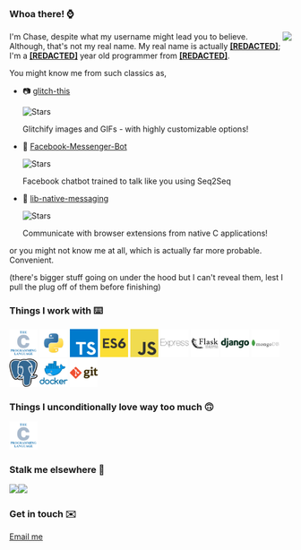 ### Whoa there! :watch:

<img align="right" height="350" src="https://github.com/TotallyNotChase/TotallyNotChase/raw/master/images/broken.gif">

I'm Chase, despite what my username might lead you to believe. Although, that's not my real name. My real name is actually <ins>**[REDACTED]**</ins>; I'm a <ins>**[REDACTED]**</ins> year old programmer from <ins>**[REDACTED]**</ins>.

You might know me from such classics as,

* 📷 [glitch-this](https://github.com/TotallyNotChase/glitch-this)

  <img alt="Stars" src="https://img.shields.io/github/stars/TotallyNotChase/glitch-this.svg?label=Stars&style=flat" />

  Glitchify images and GIFs - with highly customizable options!

* 🤖 [Facebook-Messenger-Bot](https://github.com/adeshpande3/Facebook-Messenger-Bot)

  <img alt="Stars" src="https://img.shields.io/github/stars/adeshpande3/Facebook-Messenger-Bot.svg?label=Stars&style=flat" />
  
  Facebook chatbot trained to talk like you using Seq2Seq
  
* 📡 [lib-native-messaging](https://github.com/TotallyNotChase/lib-native-messaging)

  <img alt="Stars" src="https://img.shields.io/github/stars/TotallyNotChase/lib-native-messaging.svg?label=Stars&style=flat" />
  
  Communicate with browser extensions from native C applications!

or you might not know me at all, which is actually far more probable. Convenient.

(there's bigger stuff going on under the hood but I can't reveal them, lest I pull the plug off of them before finishing)

### Things I work with ⌨️
<code><img height="50" src="https://raw.githubusercontent.com/github/explore/80688e429a7d4ef2fca1e82350fe8e3517d3494d/topics/c/c.png"></code>
<code><img height="50" src="https://raw.githubusercontent.com/github/explore/80688e429a7d4ef2fca1e82350fe8e3517d3494d/topics/python/python.png"></code>
<code><img height="50" src="https://raw.githubusercontent.com/github/explore/80688e429a7d4ef2fca1e82350fe8e3517d3494d/topics/typescript/typescript.png"></code>
<code><img height="50" src="https://raw.githubusercontent.com/github/explore/80688e429a7d4ef2fca1e82350fe8e3517d3494d/topics/es6/es6.png"></code>
<code><img height="50" src="https://raw.githubusercontent.com/github/explore/80688e429a7d4ef2fca1e82350fe8e3517d3494d/topics/javascript/javascript.png"></code>
<code><img height="50" src="https://raw.githubusercontent.com/github/explore/80688e429a7d4ef2fca1e82350fe8e3517d3494d/topics/express/express.png"></code>
<code><img height="50" src="https://raw.githubusercontent.com/github/explore/80688e429a7d4ef2fca1e82350fe8e3517d3494d/topics/flask/flask.png"></code>
<code><img height="50" src="https://raw.githubusercontent.com/github/explore/80688e429a7d4ef2fca1e82350fe8e3517d3494d/topics/django/django.png"></code>
<code><img height="50" src="https://raw.githubusercontent.com/github/explore/80688e429a7d4ef2fca1e82350fe8e3517d3494d/topics/mongodb/mongodb.png"></code>
<code><img height="50" src="https://raw.githubusercontent.com/github/explore/80688e429a7d4ef2fca1e82350fe8e3517d3494d/topics/postgresql/postgresql.png"></code>
<code><img height="50" src="https://raw.githubusercontent.com/github/explore/80688e429a7d4ef2fca1e82350fe8e3517d3494d/topics/docker/docker.png"></code>
<code><img height="50" src="https://raw.githubusercontent.com/github/explore/80688e429a7d4ef2fca1e82350fe8e3517d3494d/topics/git/git.png"></code>

### Things I unconditionally love way too much 🙃
<code><img height="50" src="https://raw.githubusercontent.com/github/explore/80688e429a7d4ef2fca1e82350fe8e3517d3494d/topics/c/c.png"></code>

### Stalk me elsewhere :ghost:
[<img height="50" src="https://cdn.sstatic.net/Sites/stackoverflow/company/Img/logos/so/so-icon.svg">](https://stackoverflow.com/users/10305477/chase)[<img height="50" src="https://d2fltix0v2e0sb.cloudfront.net/dev-badge.svg">](https://dev.to/totally_chase)

### Get in touch ✉️
<a href="mailto:totallynotchase42@gmail.com">Email me</a>
